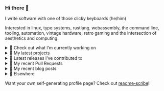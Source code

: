 ### Hi there 👋

I write software with one of those clicky keyboards (he/him)

Interested in linux, type systems, rustlang, webassembly, the command line, tooling, automation, vintage hardware, retro gaming and the intersection of aesthetics and computing.

<details><summary>👀 Check out what I'm currently working on</summary><br />

- [rickycodes/pve-no-subscription](https://github.com/rickycodes/pve-no-subscription) - Proxmox VE No-Subscription Removal (4 days ago)
- [MetaMask/action-npm-publish](https://github.com/MetaMask/action-npm-publish) - GitHub Action to publish to NPM (4 days ago)
- [MetaMask/metamask-mobile](https://github.com/MetaMask/metamask-mobile) - Mobile web browser providing access to websites that use the Ethereum blockchain (6 days ago)
- [MetaMask/action-publish-release](https://github.com/MetaMask/action-publish-release) -  (1 week ago)
- [MetaMask/metamask-extension](https://github.com/MetaMask/metamask-extension) - :globe_with_meridians: :electric_plug: The MetaMask browser extension enables browsing Ethereum blockchain enabled websites (1 month ago)
</details>

<details><summary>🌱 My latest projects</summary><br />

- [rickycodes/kitties](https://github.com/rickycodes/kitties) - micro site to browse CryptoKitties
- [rickycodes/pve-no-subscription](https://github.com/rickycodes/pve-no-subscription) - Proxmox VE No-Subscription Removal
- [rickycodes/ftse-rs](https://github.com/rickycodes/ftse-rs) - scrape and filter hl.co.uk market summaries
- [rickycodes/card](https://github.com/rickycodes/card) - npx business card built with rust targeting wasm
- [rickycodes/dat-proxy-browser](https://github.com/rickycodes/dat-proxy-browser) - Rough sketch of a decentralised (supporting DAT) mobile web browser built with react-native
</details>

<details><summary>🔭 Latest releases I've contributed to</summary><br />

- [rickycodes/pve-no-subscription](https://github.com/rickycodes/pve-no-subscription) ([v1.1](https://github.com/rickycodes/pve-no-subscription/releases/tag/v1.1), 3 days ago) - Proxmox VE No-Subscription Removal
- [MetaMask/metamask-extension](https://github.com/MetaMask/metamask-extension) ([v10.11.0](https://github.com/MetaMask/metamask-extension/releases/tag/v10.11.0), 3 days ago) - :globe_with_meridians: :electric_plug: The MetaMask browser extension enables browsing Ethereum blockchain enabled websites
- [MetaMask/metamask-mobile](https://github.com/MetaMask/metamask-mobile) ([v4.1.1](https://github.com/MetaMask/metamask-mobile/releases/tag/v4.1.1), 1 week ago) - Mobile web browser providing access to websites that use the Ethereum blockchain
- [MetaMask/controllers](https://github.com/MetaMask/controllers) ([v25.1.0](https://github.com/MetaMask/controllers/releases/tag/v25.1.0), 1 month ago) - Collection of platform-agnostic modules for creating secure data models for cryptocurrency wallets
- [rickycodes/card](https://github.com/rickycodes/card) ([v1.5.3](https://github.com/rickycodes/card/releases/tag/v1.5.3), 1 month ago) - npx business card built with rust targeting wasm
</details>

<details><summary>🔨 My recent Pull Requests</summary><br />

- [Initial Setup](https://github.com/MetaMask/action-npm-publish/pull/1) on [MetaMask/action-npm-publish](https://github.com/MetaMask/action-npm-publish) (1 day ago)
- [Add metamaskbot to crowdin_action config](https://github.com/MetaMask/metamask-mobile/pull/3862) on [MetaMask/metamask-mobile](https://github.com/MetaMask/metamask-mobile) (1 day ago)
- [Use negate](https://github.com/rickycodes/pve-no-subscription/pull/3) on [rickycodes/pve-no-subscription](https://github.com/rickycodes/pve-no-subscription) (3 days ago)
- [🌅](https://github.com/rickycodes/action-npm-publish/pull/1) on [rickycodes/action-npm-publish](https://github.com/rickycodes/action-npm-publish) (4 days ago)
- [wip `react-native` upgrade to `0.67.3`](https://github.com/MetaMask/metamask-mobile/pull/3842) on [MetaMask/metamask-mobile](https://github.com/MetaMask/metamask-mobile) (6 days ago)
</details>

<details><summary>📜 My recent blog posts</summary><br />

- [Publishing my Website to the peer-to-peer Web](//ricky.codes/blog/posts/publishing-to-the-peer-to-peer-web/) (3 years ago)
</details>

<details><summary>🔗 Elsewhere</summary><br />

- Web: https://ricky.codes
- Twitter: https://twitter.com/rickycodes
- Blog: https://ricky.codes/blog
</details>

Want your own self-generating profile page? Check out [readme-scribe](https://github.com/muesli/readme-scribe)!


